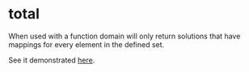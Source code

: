 # total

When used with a function domain will only return solutions that have mappings for every element in the defined set.

See it demonstrated [here](https://github/conjure-cp/conjure/docs/notebooks/functionDemonstration.ipynb).